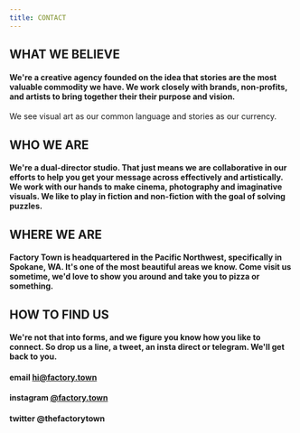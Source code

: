 ```yaml
---
title: CONTACT
---
```


## WHAT WE BELIEVE

#### We're a creative agency founded on the idea that stories are the most valuable commodity we have. We work closely with brands, non-profits, and artists to bring together their their purpose and vision. 
We see visual art as our common language and stories as our currency.

## WHO WE ARE

#### We're a dual-director studio. That just means we are collaborative in our efforts to help you get your message across effectively and artistically. We work with our hands to make cinema, photography and imaginative visuals. We like to play in fiction and non-fiction with the goal of solving puzzles.

## WHERE WE ARE

#### Factory Town is headquartered in the Pacific Northwest, specifically in Spokane, WA. It's one of the most beautiful areas we know. Come visit us sometime, we'd love to show you around and take you to pizza or something.

## HOW TO FIND US

#### We're not that into forms, and we figure you know how you like to connect. So drop us a line, a tweet, an insta direct or telegram. We'll get back to you.

#### email <a href="mailto:hi@factory.town?subject=There's something we want to say..." target="_top">hi@factory.town</a>

#### instagram [@factory.town](http://instagram.com/factory.town)

#### twitter @thefactorytown